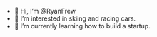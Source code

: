 - 👋 Hi, I’m @RyanFrew
- 👀 I’m interested in skiing and racing cars.
- 🌱 I’m currently learning how to build a startup.


<!---
RyanFrew/RyanFrew is a ✨ special ✨ repository because its `README.md` (this file) appears on your GitHub profile.
You can click the Preview link to take a look at your changes.
--->
